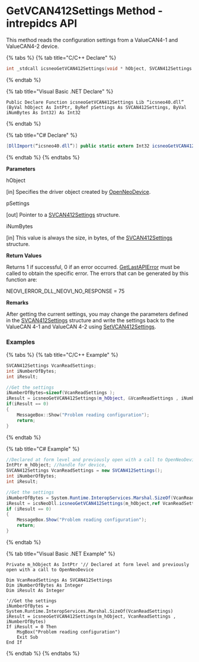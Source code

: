 # GetVCAN412Settings Method - intrepidcs API

This method reads the configuration settings from a ValueCAN4-1 and ValueCAN4-2 device.

{% tabs %}
{% tab title="C/C++ Declare" %}
```cpp
int _stdcall icsneoGetVCAN412Settings(void * hObject, SVCAN412Settings *pSettings, int iNumBytes);
```
{% endtab %}

{% tab title="Visual Basic .NET Declare" %}
```vbnet
Public Declare Function icsneoGetVCAN412Settings Lib “icsneo40.dll” (ByVal hObject As IntPtr, ByRef pSettings As SVCAN412Settings, ByVal iNumBytes As Int32) As Int32
```
{% endtab %}

{% tab title="C# Declare" %}
```csharp
[DllImport(“icsneo40.dll”)] public static extern Int32 icsneoGetVCAN412Settings(IntPtr hObject, ref SVCAN412Settings pSettings, Int32 iNumBytes);
```
{% endtab %}
{% endtabs %}

**Parameters**

hObject

\[in] Specifies the driver object created by [OpenNeoDevice](../../basic-functions-overview-intrepidcs-api/openneodevice-method-intrepidcs-api.md).

pSettings

\[out] Pointer to a [SVCAN412Settings](../../structures-types-and-defines-overview-intrepidcs-api/setting-structures-overview-intrepidcs-api/svcan412settings-structure.md) structure.

iNumBytes

\[in] This value is always the size, in bytes, of the [SVCAN412Settings](../../structures-types-and-defines-overview-intrepidcs-api/setting-structures-overview-intrepidcs-api/svcan412settings-structure.md) structure.

**Return Values**

Returns 1 if successful, 0 if an error occurred. [GetLastAPIError](../../error-functions-overview-intrepidcs-api/getlastapierror-method-intrepidcs-api.md) must be called to obtain the specific error. The errors that can be generated by this function are:

NEOVI\_ERROR\_DLL\_NEOVI\_NO\_RESPONSE = 75

**Remarks**

After getting the current settings, you may change the parameters defined in the [SVCAN412Settings](../../structures-types-and-defines-overview-intrepidcs-api/setting-structures-overview-intrepidcs-api/svcan412settings-structure.md) structure and write the settings back to the ValueCAN 4-1 and ValueCAN 4-2 using [SetVCAN412Settings](setvcan412settings-method-intrepidcs-api.md).

### Examples

{% tabs %}
{% tab title="C/C++ Example" %}
```cpp
SVCAN412Settings VcanReadSettings;
int iNumberOfBytes;
int iResult;

//Get the settings
iNumberOfBytes=sizeof(VcanReadSettings );
iResult = icsneoGetVCAN412Settings(m_hObject, &VcanReadSettings , iNumberOfBytes);
if(iResult == 0)
{
    MessageBox::Show("Problem reading configuration");
    return;
}
```
{% endtab %}

{% tab title="C# Example" %}
```csharp
//Declared at form level and previously open with a call to OpenNeoDevice
IntPtr m_hObject; //handle for device,
SVCAN412Settings VcanReadSettings = new SVCAN412Settings();
int iNumberOfBytes;
int iResult;

//Get the settings
iNumberOfBytes = System.Runtime.InteropServices.Marshal.SizeOf(VcanReadSettings);
iResult = icsNeoDll.icsneoGetVCAN412Settings(m_hObject,ref VcanReadSettings , iNumberOfBytes);
if (iResult == 0)
{
    MessageBox.Show("Problem reading configuration");
    return;
}
```
{% endtab %}

{% tab title="Visual Basic .NET Example" %}
```vbnet
Private m_hObject As IntPtr '// Declared at form level and previously open with a call to OpenNeoDevice

Dim VcanReadSettings As SVCAN412Settings
Dim iNumberOfBytes As Integer
Dim iResult As Integer

'//Get the settings
iNumberOfBytes = System.Runtime.InteropServices.Marshal.SizeOf(VcanReadSettings)
iResult = icsneoGetVCAN412Settings(m_hObject, VcanReadSettings , iNumberOfBytes)
If iResult = 0 Then
    MsgBox("Problem reading configuration")
    Exit Sub
End If
```
{% endtab %}
{% endtabs %}
